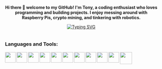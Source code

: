 <div align="center">
  <p><strong>Hi there 👋 welcome to my GitHub! I'm Tony, a coding enthusiast who loves programming and building projects. I enjoy messing around with Raspberry Pis, crypto mining, and tinkering with robotics. </strong></p>
  <a href="https://git.io/typing-svg"><img src="https://readme-typing-svg.demolab.com?font=Fira+Code&weight=700&size=30&pause=1000&color=4FBFF7&center=true&vCenter=true&width=435&lines=Check+out+my+repos!" alt="Typing SVG" /></a>
</div>

#
### Languages and Tools:
<img align="left" width="35px" src="https://cdn.jsdelivr.net/gh/devicons/devicon@latest/icons/linux/linux-original.svg" />
<img align="left" width="35px" src="https://cdn.jsdelivr.net/gh/devicons/devicon@latest/icons/debian/debian-original.svg" />
<img align="left" width="35px" src="https://cdn.jsdelivr.net/gh/devicons/devicon@latest/icons/bash/bash-plain.svg" />
<!--
<img align="left" width="35px" src="https://cdn.jsdelivr.net/gh/devicons/devicon@latest/icons/html5/html5-original.svg" />
<img align="left" width="35px" src="https://cdn.jsdelivr.net/gh/devicons/devicon@latest/icons/css3/css3-original.svg" />
<img align="left" width="35px" src="https://cdn.jsdelivr.net/gh/devicons/devicon@latest/icons/javascript/javascript-original.svg" />
-->
<img align="left" width="35px" src="https://cdn.jsdelivr.net/gh/devicons/devicon@latest/icons/apache/apache-original.svg" />
<img align="left" width="35px" src="https://cdn.jsdelivr.net/gh/devicons/devicon@latest/icons/raspberrypi/raspberrypi-original.svg" />
<img align="left" width="35px" src="https://cdn.jsdelivr.net/gh/devicons/devicon@latest/icons/arduino/arduino-original-wordmark.svg" />
<img align="left" width="35px" src="https://cdn.jsdelivr.net/gh/devicons/devicon@latest/icons/python/python-original.svg" />
<img align="left" width="35px" src="https://cdn.jsdelivr.net/gh/devicons/devicon@latest/icons/opencv/opencv-original.svg" />
<img align="left" width="35px" src="https://cdn.jsdelivr.net/gh/devicons/devicon@latest/icons/anaconda/anaconda-original.svg" />
<img align="left" width="35px" src="https://cdn.jsdelivr.net/gh/devicons/devicon@latest/icons/xcode/xcode-original.svg" />
<img align="left" width="40px" src="https://cdn.jsdelivr.net/gh/devicons/devicon@latest/icons/swift/swift-original.svg" /><br />

<!--
**frogCaller/frogCaller** is a ✨ _special_ ✨ repository because its `README.md` (this file) appears on your GitHub profile.

Here are some ideas to get you started:

- 🔭 I’m currently working on ...
- 🌱 I’m currently learning ...
- 👯 I’m looking to collaborate on ...
- 🤔 I’m looking for help with ...
- 💬 Ask me about ...
- 📫 How to reach me: ...
- 😄 Pronouns: ...
- ⚡ Fun fact: ...
-->
